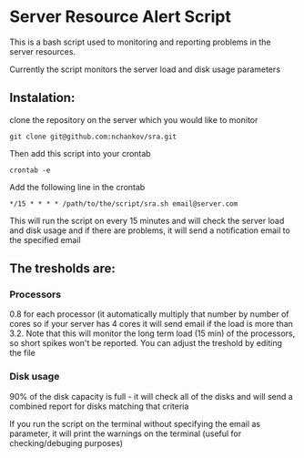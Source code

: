 # Server Resource Alert Script

This is a bash script used to monitoring and reporting problems in the server resources.

Currently the script monitors the server load and disk usage parameters

## Instalation:

clone the repository on the server which you would like to monitor

```
git clone git@github.com:nchankov/sra.git
```

Then add this script into your crontab

```
crontab -e
```

Add the following line in the crontab

```
*/15 * * * * /path/to/the/script/sra.sh email@server.com
```

This will run the script on every 15 minutes and will check the server load and disk 
usage and if there are problems, it will send a notification email to the specified email

## The tresholds are:

### Processors
0.8 for each processor (it automatically multiply that number by number of cores so if
your server has 4 cores it will send email if the load is more than 3.2.
Note that this will monitor the long term load (15 min) of the processors, so short spikes
won't be reported. You can adjust the treshold by editing the file

### Disk usage
90% of the disk capacity is full - it will check all of the disks and will send a combined report
for disks matching that criteria

If you run the script on the terminal without specifying the email as parameter,
it will print the warnings on the terminal (useful for checking/debuging purposes)

